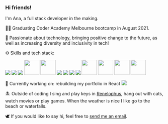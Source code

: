 ### Hi friends!

I'm Ana, a full stack developer in the making.

👩‍💻  Graduating Coder Academy Melbourne bootcamp in August 2021.

🤖  Passionate about technology, bringing positive change to the future, as well as increasing diversity and inclusivity in tech!

⚙️  Skills and tech stack:

<img src="https://img.icons8.com/color/50/000000/html-5.png"/> <img src="https://img.icons8.com/color/50/000000/css3.png"/> <img src="https://img.icons8.com/color/50/000000/sass-avatar.png"/> <img src="https://api.iconify.design/vscode-icons:file-type-js-official.svg" width="48" height="48"/> <img src="https://api.iconify.design/logos:bootstrap.svg" width="48" height="48"/> <img src="https://img.icons8.com/color/50/000000/ruby-programming-language.png"/> <img src="https://img.icons8.com/color/50/000000/postgreesql.png"/> <img src="https://img.icons8.com/color/50/000000/amazon-s3.png"/> <img src="https://img.icons8.com/color/50/000000/heroku.png"/> <img src="https://api.iconify.design/logos-netlify.svg" width="48" height="48"/> <img src="https://api.iconify.design/logos:postman-icon.svg" width="48" height="48"/> <img src="https://icons.iconarchive.com/icons/papirus-team/papirus-apps/48/dbeaver-icon.png" width="48" height="48"/> <img src="https://api.iconify.design/logos:visual-studio-code.svg" width="48" height="48"/>

📖  Currently working on: rebuilding my portfolio in React <img src="https://api.iconify.design/logos:react.svg?height=16">

🏝️  Outside of coding I sing and play keys in [Renelophus](https://www.renelophus.com/), hang out with cats, watch movies or play games. When the weather is nice I like go to the beach or waterfalls.

🕊️  If you would like to say hi, feel free to [send me an email](mailto:ana.lastoviria@gmail.com). 
<!--
**chivoi/chivoi** is a ✨ _special_ ✨ repository because its `README.md` (this file) appears on your GitHub profile.

Here are some ideas to get you started:

- 🔭 I’m currently working on ...
- 🌱 I’m currently learning ...
- 👯 I’m looking to collaborate on ...
- 🤔 I’m looking for help with ...
- 💬 Ask me about ...
- 📫 How to reach me: ...
- 😄 Pronouns: ...
- ⚡ Fun fact: ...
-->
